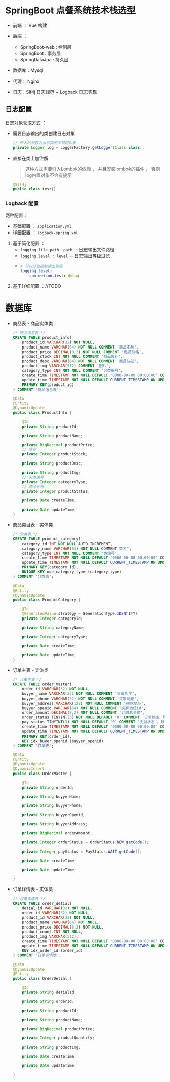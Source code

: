 # SpringBoot 点餐系统技术栈选型

- 前端 ： Vue 构建
- 后端 ：
    - SpringBoot-web : 控制层
    - SpringBoot     : 事务层
    - SpringDataJpa  : 持久层
    
- 数据库：Mysql
- 代理： Nginx
- 日志：Slf4j 日志规范 + Logback 日志实现

## 日志配置

日志对象获取方式 ：
- 需要日志输出的类创建日志对象
    ```java
    // 传入的参数为当前类的字节码对象    
    private Logger log = LoggerFactory.getLogger(Class class);
    ```
    
- 直接在类上加注解
    > 这种方式需要引入Lombok的依赖 ， 并且安装lombok的插件 ， 否则log内置对象不会有提示
    ```java
    @Slf4j
    public class test{}
    ```
    
### Logback 配置

两种配置：
- 基础配置 ： `application.yml`
- 详细配置 ： `logback-spring.xml`

1. 基于简化配置 ： 
    - `logging.file.path: path` -- 日志输出文件路径
    - `logging.level : level` -- 日志输出等级过滤
    - ```yaml
      # 可以分包控制输出等级
      logging.level:
          com.weison.test: debug
      ```
2. 基于详细配置 ：//TODO

# 数据库

- 商品表 - 商品实体类
    ```sql
    /* 商品信息表 */
    CREATE TABLE product_info(
        product_id VARCHAR(32) NOT NULL,
        product_name VARCHAR(64) NOT NULL COMMENT '商品名称',
        product_price DECIMAL(8,2) NOT NULL COMMENT '商品价格',
        product_stock INT NOT NULL COMMENT '商品库存',
        product_desc VARCHAR(64) NOT NULL COMMENT '商品描述',
        product_img VARCHAR(512) COMMENT '图片',
        category_type INT NOT NULL COMMENT '分类编号',
        create_time TIMESTAMP NOT NULL DEFAULT '0000-00-00 00:00:00' COMMENT'创建时间',
        update_time TIMESTAMP NOT NULL DEFAULT CURRENT_TIMESTAMP ON UPDATE CURRENT_TIMESTAMP ,
        PRIMARY KEY(product_id)
    ) COMMENT '商品信息表';
    ```
    ```java
    @Data
    @Entity
    @DynamicUpdate
    public class ProductInfo {
    
        @Id
        private String productId;
    
        private String productName;
    
        private BigDecimal productPrice;
        // 库存
        private Integer productStock;
    
        private String productDesc;
    
        private String productImg;
        // 分类编号
        private Integer categoryType;
        // 商品状态
        private Integer productStatus;
    
        private Date createTime;
    
        private Date updateTime;
    }
    ```
- 商品类目表 - 实体类
    ```sql
    /* 分类表 */
    CREATE TABLE product_category(
    	category_id INT NOT NULL AUTO_INCREMENT,
    	category_name VARCHAR(64) NOT NULL COMMENT'类名',
    	category_type INT NOT NULL COMMENT '类编号',
    	create_time TIMESTAMP NOT NULL DEFAULT '0000-00-00 00:00:00' COMMENT'创建时间',
    	update_time TIMESTAMP NOT NULL DEFAULT CURRENT_TIMESTAMP ON UPDATE CURRENT_TIMESTAMP ,
    	PRIMARY KEY(category_id),
    	UNIQUE KEY uqe_category_type (category_type)
    ) COMMENT '分类表';
    ```
    ```java
    @Data
    @Entity
    @DynamicUpdate
    public class ProductCategory {
    
        @Id
        @GeneratedValue(strategy = GenerationType.IDENTITY)
        private Integer categoryId;
    
        private String categoryName;
    
        private Integer categoryType;
    
        private Date createTime;
    
        private Date updateTime;
    }
    ```
 - 订单主表 - 实体类
    ```sql
    /* 订单主表 */
    CREATE TABLE order_master(
    	order_id VARCHAR(32) NOT NULL,
    	buyyer_name VARCHAR(32) NOT NULL COMMENT '买家名字',
    	buyyer_phone VARCHAR(32) NOT NULL COMMENT '买家电话',
    	buyyer_address VARCHAR(128) NOT NULL COMMENT '买家地址',
    	buyyer_openid VARCHAR(64) NOT NULL COMMENT '买家微信id',
    	order_amount DECIMAL(8,2) NOT NULL COMMENT '订单总金额',
    	order_status TINYINT(3) NOT NULL DEFAULT '0' COMMENT '订单状态，默认0  新下单',
    	pay_status TINYINT(3) NOT NULL DEFAULT '0' COMMENT '支付状态 ，默认0 未支付',
    	create_time TIMESTAMP NOT NULL DEFAULT '0000-00-00 00:00:00' COMMENT'创建时间',
    	update_time TIMESTAMP NOT NULL DEFAULT CURRENT_TIMESTAMP ON UPDATE CURRENT_TIMESTAMP ,
    	PRIMARY KEY(order_id),
    	KEY idx_buyer_openid (buyyer_openid)
    ) COMMENT '订单表';
    ```
    ```java
    @Data
    @Entity
    @DynamicUpdate
    @DynamicInsert
    public class OrderMaster {
    
        @Id
        private String orderId;
    
        private String buyyerName;
    
        private String buyyerPhone;
    
        private String buyyerOpenid;
    
        private String buyyerAddress;
    
        private BigDecimal orderAmount;
    
        private Integer orderStatus = OrderStatus.NEW.getCode();
    
        private Integer payStatus = PayStatus.WAIT.getCode();
    
        private Date createTime;
    
        private Date updateTime;
    
    }
    ```
- 订单详情表 - 实体类
    ```sql
    /* 订单详情表 */
    CREATE TABLE order_detial(
    	detial_id VARCHAR(32) NOT NULL,
    	order_id VARCHAR(32) NOT NULL,
    	product_id VARCHAR(32) NOT NULL,
    	product_name VARCHAR(64) NOT NULL,
    	product_price DECIMAL(8,2) NOT NULL,
    	product_count INT NOT NULL,
    	product_img VARCHAR(512),
    	create_time TIMESTAMP NOT NULL DEFAULT '0000-00-00 00:00:00' COMMENT'创建时间',
    	update_time TIMESTAMP NOT NULL DEFAULT CURRENT_TIMESTAMP ON UPDATE CURRENT_TIMESTAMP ,
    	KEY idx_order_id (order_id)
    ) COMMENT '订单详情表';
    ```
    ```java
    @Data
    @DynamicUpdate
    @Entity
    public class OrderDetial {
    
        @Id
        private String detialId;
    
        private String orderId;
    
        private String productId;
    
        private String productName;
    
        private BigDecimal productPrice;
    
        private Integer productQuantity;
    
        private String productImg;
    
        private Date createTime;
    
        private Date updateTime;
    
    }
    ```
